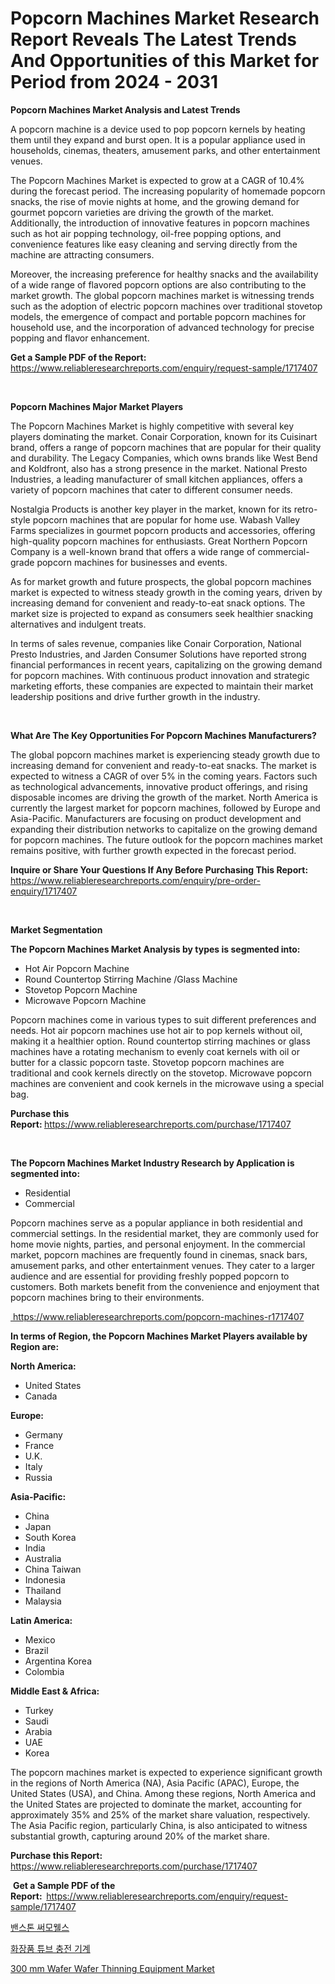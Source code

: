 <p><h1>Popcorn Machines Market Research Report Reveals The Latest Trends And Opportunities of this Market for Period from 2024 - 2031</h1></p><p><strong>Popcorn Machines Market Analysis and Latest Trends</strong></p>
<p><p>A popcorn machine is a device used to pop popcorn kernels by heating them until they expand and burst open. It is a popular appliance used in households, cinemas, theaters, amusement parks, and other entertainment venues.</p><p>The Popcorn Machines Market is expected to grow at a CAGR of 10.4% during the forecast period. The increasing popularity of homemade popcorn snacks, the rise of movie nights at home, and the growing demand for gourmet popcorn varieties are driving the growth of the market. Additionally, the introduction of innovative features in popcorn machines such as hot air popping technology, oil-free popping options, and convenience features like easy cleaning and serving directly from the machine are attracting consumers.</p><p>Moreover, the increasing preference for healthy snacks and the availability of a wide range of flavored popcorn options are also contributing to the market growth. The global popcorn machines market is witnessing trends such as the adoption of electric popcorn machines over traditional stovetop models, the emergence of compact and portable popcorn machines for household use, and the incorporation of advanced technology for precise popping and flavor enhancement.</p></p>
<p><strong>Get a Sample PDF of the Report:&nbsp;</strong> <a href="https://www.reliableresearchreports.com/enquiry/request-sample/1717407">https://www.reliableresearchreports.com/enquiry/request-sample/1717407</a></p>
<p>&nbsp;</p>
<p><strong>Popcorn Machines Major Market Players</strong></p>
<p><p>The Popcorn Machines Market is highly competitive with several key players dominating the market. Conair Corporation, known for its Cuisinart brand, offers a range of popcorn machines that are popular for their quality and durability. The Legacy Companies, which owns brands like West Bend and Koldfront, also has a strong presence in the market. National Presto Industries, a leading manufacturer of small kitchen appliances, offers a variety of popcorn machines that cater to different consumer needs.</p><p>Nostalgia Products is another key player in the market, known for its retro-style popcorn machines that are popular for home use. Wabash Valley Farms specializes in gourmet popcorn products and accessories, offering high-quality popcorn machines for enthusiasts. Great Northern Popcorn Company is a well-known brand that offers a wide range of commercial-grade popcorn machines for businesses and events.</p><p>As for market growth and future prospects, the global popcorn machines market is expected to witness steady growth in the coming years, driven by increasing demand for convenient and ready-to-eat snack options. The market size is projected to expand as consumers seek healthier snacking alternatives and indulgent treats.</p><p>In terms of sales revenue, companies like Conair Corporation, National Presto Industries, and Jarden Consumer Solutions have reported strong financial performances in recent years, capitalizing on the growing demand for popcorn machines. With continuous product innovation and strategic marketing efforts, these companies are expected to maintain their market leadership positions and drive further growth in the industry.</p></p>
<p>&nbsp;</p>
<p><strong>What Are The Key Opportunities For Popcorn Machines Manufacturers?</strong></p>
<p><p>The global popcorn machines market is experiencing steady growth due to increasing demand for convenient and ready-to-eat snacks. The market is expected to witness a CAGR of over 5% in the coming years. Factors such as technological advancements, innovative product offerings, and rising disposable incomes are driving the growth of the market. North America is currently the largest market for popcorn machines, followed by Europe and Asia-Pacific. Manufacturers are focusing on product development and expanding their distribution networks to capitalize on the growing demand for popcorn machines. The future outlook for the popcorn machines market remains positive, with further growth expected in the forecast period.</p></p>
<p><strong>Inquire or Share Your Questions If Any Before Purchasing This Report:</strong> <a href="https://www.reliableresearchreports.com/enquiry/pre-order-enquiry/1717407">https://www.reliableresearchreports.com/enquiry/pre-order-enquiry/1717407</a></p>
<p>&nbsp;</p>
<p><strong>Market Segmentation</strong></p>
<p><strong>The Popcorn Machines Market Analysis by types is segmented into:</strong></p>
<p><ul><li>Hot Air Popcorn Machine</li><li>Round Countertop Stirring Machine /Glass Machine</li><li>Stovetop Popcorn Machine</li><li>Microwave Popcorn Machine</li></ul></p>
<p><p>Popcorn machines come in various types to suit different preferences and needs. Hot air popcorn machines use hot air to pop kernels without oil, making it a healthier option. Round countertop stirring machines or glass machines have a rotating mechanism to evenly coat kernels with oil or butter for a classic popcorn taste. Stovetop popcorn machines are traditional and cook kernels directly on the stovetop. Microwave popcorn machines are convenient and cook kernels in the microwave using a special bag.</p></p>
<p><strong>Purchase this Report:&nbsp;</strong><a href="https://www.reliableresearchreports.com/purchase/1717407">https://www.reliableresearchreports.com/purchase/1717407</a></p>
<p>&nbsp;</p>
<p><strong>The Popcorn Machines Market Industry Research by Application is segmented into:</strong></p>
<p><ul><li>Residential</li><li>Commercial</li></ul></p>
<p><p>Popcorn machines serve as a popular appliance in both residential and commercial settings. In the residential market, they are commonly used for home movie nights, parties, and personal enjoyment. In the commercial market, popcorn machines are frequently found in cinemas, snack bars, amusement parks, and other entertainment venues. They cater to a larger audience and are essential for providing freshly popped popcorn to customers. Both markets benefit from the convenience and enjoyment that popcorn machines bring to their environments.</p></p>
<p><a href="https://www.reliableresearchreports.com/popcorn-machines-r1717407">&nbsp;https://www.reliableresearchreports.com/popcorn-machines-r1717407</a></p>
<p><strong>In terms of Region, the Popcorn Machines Market Players available by Region are:</strong></p>
<p>
    <p> <strong> North America: </strong>
        <ul>
            <li>United States</li>
            <li>Canada</li>
        </ul>
        </p> 
    <p> <strong> Europe: </strong>
        <ul>
            <li>Germany</li>
            <li>France</li>
            <li>U.K.</li>
            <li>Italy</li>
            <li>Russia</li>
        </ul>
        </p> 
    <p> <strong> Asia-Pacific: </strong>
        <ul>
            <li>China</li>
            <li>Japan</li>
            <li>South Korea</li>
            <li>India</li>
            <li>Australia</li>
            <li>China Taiwan</li>
            <li>Indonesia</li>
            <li>Thailand</li>
            <li>Malaysia</li>
        </ul>
        </p> 
    <p> <strong> Latin America: </strong>
        <ul>
            <li>Mexico</li>
            <li>Brazil</li>
            <li>Argentina Korea</li>
            <li>Colombia</li>
        </ul>
        </p> 
    <p> <strong> Middle East & Africa: </strong>
        <ul>
            <li>Turkey</li>
            <li>Saudi</li>
            <li>Arabia</li>
            <li>UAE</li>
            <li>Korea</li>
        </ul>
    </p>
    </p>
<p><p>The popcorn machines market is expected to experience significant growth in the regions of North America (NA), Asia Pacific (APAC), Europe, the United States (USA), and China. Among these regions, North America and the United States are projected to dominate the market, accounting for approximately 35% and 25% of the market share valuation, respectively. The Asia Pacific region, particularly China, is also anticipated to witness substantial growth, capturing around 20% of the market share.</p></p>
<p><strong>Purchase this Report: </strong><a href="https://www.reliableresearchreports.com/purchase/1717407">https://www.reliableresearchreports.com/purchase/1717407</a></p>
<p>&nbsp;<strong>Get a Sample PDF of the Report:&nbsp;&nbsp;</strong><a href="https://www.reliableresearchreports.com/enquiry/request-sample/1717407">https://www.reliableresearchreports.com/enquiry/request-sample/1717407</a></p>
<p><strong></strong></p>
<p><p><a href="https://github.com/Skyleitney456456/Market-Research-Report-List-2/blob/main/5814240101867.md">밴스톤 써모웰스</a></p><p><a href="https://github.com/vs10l4sfg5c/Market-Research-Report-List-2/blob/main/4108919101866.md">화장품 튜브 충전 기계</a></p><p><a href="https://issuu.com/reportprime-2/docs/300-mm-wafer-wafer-thinning-equipment-market-size-">300 mm Wafer Wafer Thinning Equipment Market</a></p></p>